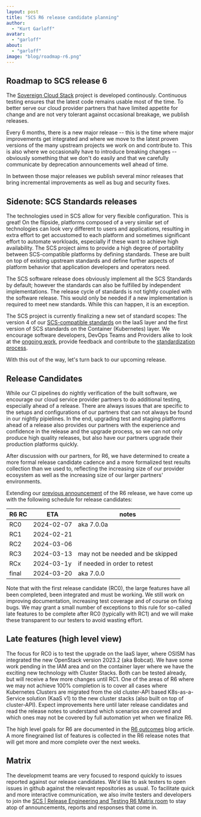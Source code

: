 ```yaml
---
layout: post
title: "SCS R6 release candidate planning"
author:
  - "Kurt Garloff"
avatar:
  - "garloff"
about:
  - "garloff"
image: "blog/roadmap-r6.png"
---
```


## Roadmap to SCS release 6

The [Sovereign Cloud Stack](https://scs.community/) project is developed continously.
Continuous testing ensures that the latest code remains usable most of the time.
To better serve our cloud provider partners that have limited appetite for change
and are not very tolerant against occasional breakage, we publish releases.

Every 6 months, there is a new major release -- this is the time where major
improvements get integrated and where we move to the latest proven versions of the
many upstream projects we work on and contribute to. This is also where we occasionally
have to introduce breaking changes -- obviously something that we don't do easily and
that we carefully communicate by deprecation announcements well ahead of time.

In between those major releases we publish several minor releases that bring incremental
improvements as well as bug and security fixes.

## Sidenote: SCS Standards releases

The technologies used in SCS allow for very flexible configuration. This is great!
On the flipside, platforms composed of a very similar set of technologies can look
very different to users and applications, resulting in extra effort to get accustomed
to each platform and sometimes significant effort to automate workloads, especially
if these want to achieve high availability. The SCS project aims to provide a high
degree of portability between SCS-compatible platforms by defining standards.
These are built on top of existing upstream standards and define further aspects
of platform behavior that application developers and operators need.

The SCS software release does obviously implement all the SCS Standards by default;
however the standards can also be fulfilled by independent implementations. The release
cycle of standards is not tightly coupled with the software release. This would
only be needed if a new implementation is required to meet new standards. While
this can happen, it is an exception.

The SCS project is currently finalizing a new set of standard scopes: The version 4
of our [SCS-compatible standards](https://docs.scs.community/standards) on the IaaS
layer and the first version of SCS standards
on the Container (Kubernetes) layer. We encourage software developers, DevOps Teams
and Providers alike to look at the
[ongoing work](https://github.com/SovereignCloudStack/standards/), provide
feedback and contribute to the
[standardization process](https://docs.scs.community/standards/scs-0001-v1-sovereign-cloud-standards).

With this out of the way, let's turn back to our upcoming release.

## Release Candidates

While our CI pipelines do nightly verification of the built software, we
encourage our cloud service provider partners to do additional testing, especially
ahead of a release. There are always issues that are specific to the setups and
configurations of our partners that can not always be found in our nightly pipielines.
In the end, upgrading test and staging platforms ahead of a release also provides
our partners with the experience and confidence in the release and the upgrade process,
so we can not only produce high quality releases, but also have our partners upgrade their
production platforms quickly.

After discussion with our partners, for R6, we have determined to create a more
formal release candidate cadence and a more formalized test results collection
than we used to, reflecting the increasing size of our provider ecosystem as well
as the increasing size of our larger partners' environments.

Extending our [previous announcement](https://scs.community/tech/2023/11/22/scs-release6-upcoming/)
of the R6 release, we have come up with the following schedule for release candidates:

| R6 RC |    ETA     | notes      |
|-------|------------|------------|
| RC0   | 2024-02-07 | aka 7.0.0a |
| RC1   | 2024-02-21 |            |
| RC2   | 2024-03-06 |            |
| RC3   | 2024-03-13 | may not be needed and be skipped |
| RCx   | 2024-03-1y | if needed in order to retest |
| final | 2024-03-20 | aka 7.0.0  |

Note that with the first release candidate (RC0), the large features have
all been completed, been integrated and must be working. We still
work on improving documentation, increasing test coverage and of course
on fixing bugs.
We may grant a small number of exceptions to this rule for so-called late
features to be complete after RC0 (typically with RC1) and we will
make these transparent to our testers to avoid wasting effort.

## Late features (high level view)

The focus for RC0 is to test the upgrade on the IaaS layer, where OSISM has
integrated the new OpenStack version 2023.2 (aka Bobcat). We have some
work pending in the IAM area and on the container layer where we have the
exciting new technology with Cluster Stacks. Both can be tested already,
but will receive a few more changes until RC1. One of the areas of R6 where
we may not achieve 100% completion is to cover all cases where Kubernetes
Clusters are migrated from the old cluster-API based K8s-as-a-Service
solution (KaaS v1) to the new cluster stacks (also built on top of cluster-API).
Expect improvements here until later release candidates and
read the release notes to understand which scenarios are covered and which
ones may not be covered by full automation yet when we finalize R6.

The high level goals for R6 are documented in the
[R6 outcomes](https://scs.community/2023/12/29/scs-r6-enables/) blog article.
A more finegrained list of features is collected in the R6 release notes that
will get more and more complete over the next weeks.

## Matrix

The developmemt teams are very focused to respond quickly to issues reported
against our release candidates. We'd like to ask testers to open issues in
github against the relevant repositories as usual. To facilitate quick and
more interactive communication, we also invite testers and developers to
join the [SCS | Release Engineering and Testing R6 Matrix room](https://matrix.to/#/#scs-r6-releng:matrix.org) to stay atop of
announcements, reports and responses that come in.

